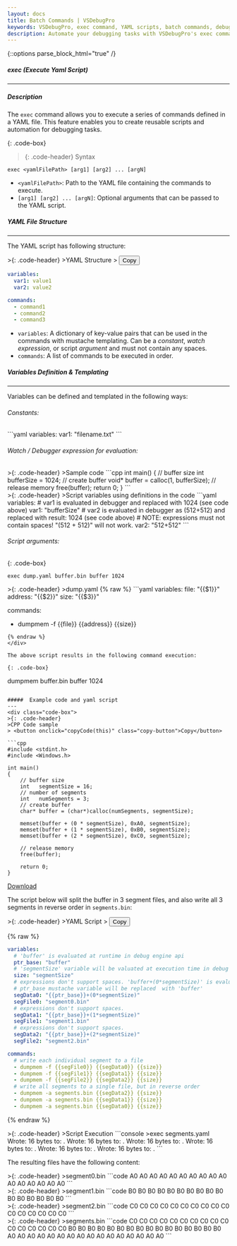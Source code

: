 ```yaml
---
layout: docs
title: Batch Commands | VSDebugPro
keywords: VSDebugPro, exec command, YAML scripts, batch commands, debugging automation, scripting, automated debugging tasks
description: Automate your debugging tasks with VSDebugPro's exec command. Learn how to create and run YAML scripts to execute sequences of commands, saving time and effort during complex debugging scenarios.
---
```

{::options parse_block_html="true" /}

##### exec (Execute Yaml Script)
---

##### Description
The `exec` command allows you to execute a series of commands defined in a YAML file. This feature enables you to create reusable scripts and automation for debugging tasks.

{: .code-box}
>{: .code-header}
>Syntax
```code
exec <yamlFilePath> [arg1] [arg2] ... [argN]
```

- `<yamlFilePath>`: Path to the YAML file containing the commands to execute.
- `[arg1] [arg2] ... [argN]`: Optional arguments that can be passed to the YAML script.


#####  YAML File Structure
---
The YAML script has following structure:

<div class="code-box">
>{: .code-header}
>YAML Structure
> <button onclick="copyCode(this)" class="copy-button">Copy</button>

```yaml
variables:
  var1: value1
  var2: value2

commands:
  - command1
  - command2
  - command3
```
</div>

- `variables`: A dictionary of key-value pairs that can be used in the commands with mustache templating. Can be a *constant*, *watch expression*, or script *argument* and must not contain any spaces.
- `commands`: A list of commands to be executed in order.

#####  Variables Definition & Templating
---
Variables can be defined and templated in the following ways:

###### Constants:

<div class="code-box">
```yaml
variables:
  var1: "filename.txt"
```
</div>

###### Watch / Debugger expression for evaluation:
<div class="code-box">
>{: .code-header}
>Sample code
```cpp
int main()
{
    // buffer size
    int   bufferSize   = 1024;
    // create buffer
    void* buffer       = calloc(1, bufferSize);
    // release memory
    free(buffer);
    return 0;
}
```
</div>
<div class="code-box">
>{: .code-header}
>Script variables using definitions in the code
```yaml
variables:
  # var1 is evaluated in debugger and replaced with 1024 (see code above)
  var1: "bufferSize"
  # var2 is evaluated in debugger as (512+512) and replaced with result: 1024 (see code above)
  # NOTE: expressions must not contain spaces! "(512 + 512)" will not work.
  var2: "512+512"
```
</div>

###### Script arguments:

{: .code-box}
```
exec dump.yaml buffer.bin buffer 1024
```


<div class="code-box">
>{: .code-header}
>dump.yaml
{% raw %}
```yaml
variables:
  file: "{{$1}}"
  address: "{{$2}}"
  size: "{{$3}}"

commands:
  - dumpmem -f {{file}} {{address}} {{size}}
```
{% endraw %}
</div>

The above script results in the following command execution:

{: .code-box}
```
dumpmem buffer.bin buffer 1024
```

#####  Example code and yaml script 
---
<div class="code-box">
>{: .code-header}
>CPP Code sample
> <button onclick="copyCode(this)" class="copy-button">Copy</button>

```cpp
#include <stdint.h>
#include <Windows.h>

int main()
{
    // buffer size
    int   segmentSize = 16;
    // number of segments
    int   numSegments = 3;
    // create buffer
    char* buffer = (char*)calloc(numSegments, segmentSize);
    
    memset(buffer + (0 * segmentSize), 0xA0, segmentSize);
    memset(buffer + (1 * segmentSize), 0xB0, segmentSize);
    memset(buffer + (2 * segmentSize), 0xC0, segmentSize);

    // release memory
    free(buffer);

    return 0;
}
```
</div>

[Download](https://dl.vsdebug.pro/CodeSamples/VSDebugProTestAppScripting.zip)

The script below will split the buffer in 3 segment files, and also write all 3 segments in reverse order in `segments.bin`:

<div class="code-box">
>{: .code-header}
>YAML Script
> <button onclick="copyCode(this)" class="copy-button">Copy</button>

{% raw %}
```yaml
variables:
  # 'buffer' is evaluated at runtime in debug engine api
  ptr_base: "buffer"
  # 'segmentSize' variable will be valuated at execution time in debug engine api
  size: "segmentSize"
  # expressions don't support spaces. 'buffer+(0*segmentSize)' is evaluated later in debug engine api
  # ptr_base mustache variable will be replaced  with 'buffer'
  segData0: "{{ptr_base}}+(0*segmentSize)"
  segFile0: "segment0.bin"
  # expressions don't support spaces.
  segData1: "{{ptr_base}}+(1*segmentSize)"
  segFile1: "segment1.bin"
  # expressions don't support spaces.
  segData2: "{{ptr_base}}+(2*segmentSize)"
  segFile2: "segment2.bin"

commands:
  # write each individual segment to a file
  - dumpmem -f {{segFile0}} {{segData0}} {{size}}
  - dumpmem -f {{segFile1}} {{segData1}} {{size}}
  - dumpmem -f {{segFile2}} {{segData2}} {{size}}
  # write all segments to a single file, but in reverse order
  - dumpmem -a segments.bin {{segData2}} {{size}}
  - dumpmem -a segments.bin {{segData1}} {{size}}
  - dumpmem -a segments.bin {{segData0}} {{size}}
```
{% endraw %}
</div>

<div class="code-box">
>{: .code-header}
>Script Execution
```console
>exec segments.yaml
Wrote: 16 bytes to: <file://E:\workspace\segment0.bin>.
Wrote: 16 bytes to: <file://E:\workspace\segment1.bin>.
Wrote: 16 bytes to: <file://E:\workspace\segment2.bin>.
Wrote: 16 bytes to: <file://E:\workspace\segments.bin>.
Wrote: 16 bytes to: <file://E:\workspace\segments.bin>.
Wrote: 16 bytes to: <file://E:\workspace\segments.bin>.
```
</div>

The resulting files have the following content:
<div class="code-box">
>{: .code-header}
>segment0.bin
```code
A0 A0 A0 A0 A0 A0 A0 A0 A0 A0 A0 A0 A0 A0 A0 A0
```
</div>
<div class="code-box">
>{: .code-header}
>segment1.bin
```code
B0 B0 B0 B0 B0 B0 B0 B0 B0 B0 B0 B0 B0 B0 B0 B0
```
</div>
<div class="code-box">
>{: .code-header}
>segment2.bin
```code
C0 C0 C0 C0 C0 C0 C0 C0 C0 C0 C0 C0 C0 C0 C0 C0
```
</div>
<div class="code-box">
>{: .code-header}
>segments.bin
```code
C0 C0 C0 C0 C0 C0 C0 C0 C0 C0 C0 C0 C0 C0 C0 C0 
B0 B0 B0 B0 B0 B0 B0 B0 B0 B0 B0 B0 B0 B0 B0 B0 
A0 A0 A0 A0 A0 A0 A0 A0 A0 A0 A0 A0 A0 A0 A0 A0
```
</div>

